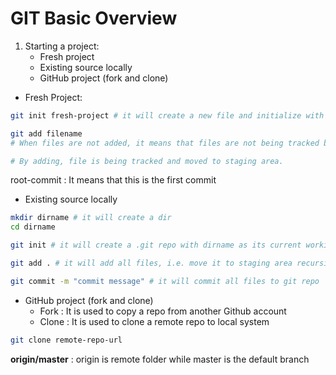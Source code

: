 # GIT Basic Overview

1. Starting a project:
    * Fresh project
    * Existing source locally
    * GitHub project (fork and clone)

* Fresh Project:

```Bash
git init fresh-project # it will create a new file and initialize with git folder

git add filename
# When files are not added, it means that files are not being tracked by git.

# By adding, file is being tracked and moved to staging area.
```

root-commit : It means that this is the first commit

* Existing source locally

```bash
mkdir dirname # it will create a dir
cd dirname

git init # it will create a .git repo with dirname as its current working directory

git add . # it will add all files, i.e. move it to staging area recursively

git commit -m "commit message" # it will commit all files to git repo
```

* GitHub project (fork and clone)
  * Fork : It is used to copy a repo from another Github account
  * Clone : It is used to clone a remote repo to local system

```bash
git clone remote-repo-url
```

**origin/master** : origin is remote folder while master is the default branch
